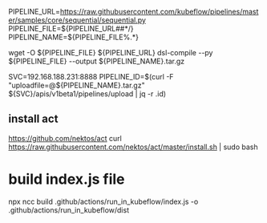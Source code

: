 PIPELINE_URL=https://raw.githubusercontent.com/kubeflow/pipelines/master/samples/core/sequential/sequential.py
PIPELINE_FILE=${PIPELINE_URL##*/}
PIPELINE_NAME=${PIPELINE_FILE%.*}

wget -O ${PIPELINE_FILE} ${PIPELINE_URL}
dsl-compile --py ${PIPELINE_FILE} --output ${PIPELINE_NAME}.tar.gz

SVC=192.168.188.231:8888
PIPELINE_ID=$(curl -F "uploadfile=@${PIPELINE_NAME}.tar.gz" ${SVC}/apis/v1beta1/pipelines/upload | jq -r .id)



## install  act
https://github.com/nektos/act
curl https://raw.githubusercontent.com/nektos/act/master/install.sh | sudo bash

# build index.js file
npx ncc build .github/actions/run_in_kubeflow/index.js -o .github/actions/run_in_kubeflow/dist

